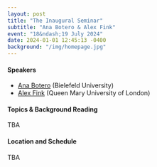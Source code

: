 ```yaml
---
layout: post
title: "The Inaugural Seminar"
subtitle: "Ana Botero & Alex Fink"
event: "18&ndash;19 July 2024"
date: 2024-01-01 12:45:13 -0400
background: "/img/homepage.jpg"
---
```


#### Speakers 
- [Ana Botero](https://ekvv.uni-bielefeld.de/pers_publ/publ/PersonDetail.jsp?personId=412153703&lang=en) (Bielefeld University)
- [Alex Fink](https://webspace.maths.qmul.ac.uk/a.fink/) (Queen Mary University of London)

#### Topics & Background Reading

TBA

#### Location and Schedule

TBA